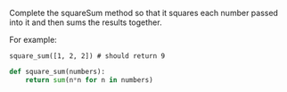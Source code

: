 Complete the squareSum method so that it squares each number passed into it and then sums the results together.

For example:

    square_sum([1, 2, 2]) # should return 9
```py
def square_sum(numbers):
    return sum(n*n for n in numbers)
```

